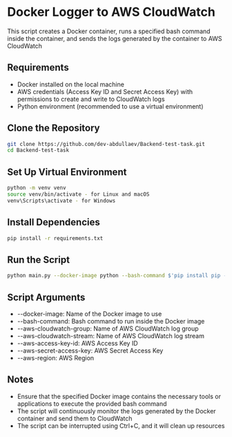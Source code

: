 # Docker Logger to AWS CloudWatch
This script creates a Docker container, runs a specified bash command inside the container, and sends the logs generated by the container to AWS CloudWatch


## Requirements

- Docker installed on the local machine
- AWS credentials (Access Key ID and Secret Access Key) with permissions to create and write to CloudWatch logs
- Python environment (recommended to use a virtual environment)

## Clone the Repository

```bash
git clone https://github.com/dev-abdullaev/Backend-test-task.git
cd Backend-test-task
```

## Set Up Virtual Environment

```bash
python -m venv venv
source venv/bin/activate - for Linux and macOS
venv\Scripts\activate - for Windows
```

## Install Dependencies
```bash
pip install -r requirements.txt
```

## Run the Script
```bash
python main.py --docker-image python --bash-command $'pip install pip -U && pip install tqdm && python -c \"import time\ncounter = 0\nwhile True:\n\tprint(counter)\n\tcounter = counter + 1\n\ttime.sleep(0.1)\"' --aws-cloudwatch-group test-task-group-1 --aws-cloudwatch-stream test-task-stream-1 --aws-access-key-id <access-key-id> --aws-secret-access-key <secret-access-key> --aws-region <aws-region>
```

## Script Arguments
- --docker-image: Name of the Docker image to use
- --bash-command: Bash command to run inside the Docker image
- --aws-cloudwatch-group: Name of AWS CloudWatch log group
- --aws-cloudwatch-stream: Name of AWS CloudWatch log stream
- --aws-access-key-id: AWS Access Key ID
- --aws-secret-access-key: AWS Secret Access Key
- --aws-region: AWS Region

## Notes 
- Ensure that the specified Docker image contains the necessary tools or applications to execute the provided bash command
- The script will continuously monitor the logs generated by the Docker container and send them to CloudWatch
- The script can be interrupted using Ctrl+C, and it will clean up resources
